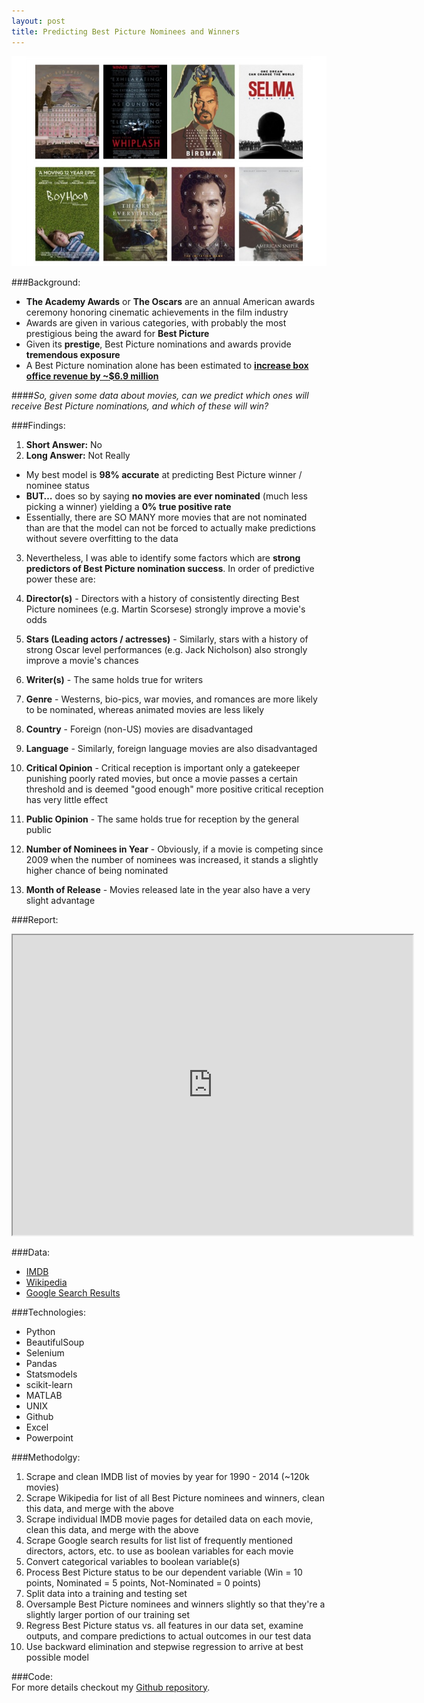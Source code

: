 ```yaml
---
layout: post
title: Predicting Best Picture Nominees and Winners
---
```


![2015 Best Picture Nominees](https://github.com/sosier/sosier.github.io/blob/master/images/best_picture_nominees.jpg?raw=true "2015 Best Picture Nominees")  

###Background:  
- **The Academy Awards** or **The Oscars** are an annual American awards ceremony honoring cinematic achievements in the film industry
- Awards are given in various categories, with probably the most prestigious being the award for **Best Picture**
- Given its **prestige**, Best Picture nominations and awards provide **tremendous exposure**
- A Best Picture nomination alone has been estimated to [**increase box office revenue by ~$6.9 million**](http://www.bloomberg.com/bw/articles/2013-01-10/how-oscar-nominations-affect-the-box-office)

####*So, given some data about movies, can we predict which ones will receive Best Picture nominations, and which of these will win?*

###Findings:  
 1. **Short Answer:** No  
 2. **Long Answer:** Not Really  
   - My best model is **98% accurate** at predicting Best Picture winner / nominee status  
   - **BUT…** does so by saying **no movies are ever nominated** (much less picking a winner) yielding a **0% true positive rate**  
   - Essentially, there are SO MANY more movies that are not nominated than are that the model can not be forced to actually make predictions without severe overfitting to the data  
 3. Nevertheless, I was able to identify some factors which are **strong predictors of Best Picture nomination success**. In order of predictive power these are:  

   1. **Director(s)** - Directors with a history of consistently directing Best Picture nominees (e.g. Martin Scorsese) strongly improve a movie's odds
   2. **Stars (Leading actors / actresses)** - Similarly, stars with a history of strong Oscar level performances (e.g. Jack Nicholson) also strongly improve a movie's chances  
   3. **Writer(s)** - The same holds true for writers
   4. **Genre** - Westerns, bio-pics, war movies, and romances are more likely to be nominated, whereas animated movies are less likely
   5. **Country** - Foreign (non-US) movies are disadvantaged
   6. **Language** - Similarly, foreign language movies are also disadvantaged
   7. **Critical Opinion** - Critical reception is important only a gatekeeper punishing poorly rated movies, but once a movie passes a certain threshold and is deemed "good enough" more positive critical reception has very little effect
   8. **Public Opinion** - The same holds true for reception by the general public
   9. **Number of Nominees in Year** - Obviously, if a movie is competing since 2009 when the number of nominees was increased, it stands a slightly higher chance of being nominated
   10. **Month of Release** - Movies released late in the year also have a very slight advantage

###Report:  
<iframe src="https://drive.google.com/a/seanosier.com/file/d/0B90v2XyX9nIAUVlyWmpxbkdEUUU/preview" width="640" height="480"></iframe>

###Data:  
 - [IMDB](http://www.imdb.com/)  
 - [Wikipedia](https://en.wikipedia.org/wiki/Academy_Award_for_Best_Picture)  
 - [Google Search Results](https://www.google.com/#q=list%20of%20top%20directors)  

###Technologies:  
 - Python  
 - BeautifulSoup  
 - Selenium  
 - Pandas  
 - Statsmodels  
 - scikit-learn  
 - MATLAB  
 - UNIX  
 - Github  
 - Excel  
 - Powerpoint  

###Methodolgy:  
 1. Scrape and clean IMDB list of movies by year for 1990 - 2014 (~120k movies)  
 2. Scrape Wikipedia for list of all Best Picture nominees and winners, clean this data, and merge with the above  
 3. Scrape individual IMDB movie pages for detailed data on each movie, clean this data, and merge with the above  
 4. Scrape Google search results for list list of frequently mentioned directors, actors, etc. to use as boolean variables for each movie  
 5. Convert categorical variables to boolean variable(s)  
 6. Process Best Picture status to be our dependent variable (Win = 10 points, Nominated = 5 points, Not-Nominated = 0 points)  
 7. Split data into a training and testing set
 8. Oversample Best Picture nominees and winners slightly so that they're a slightly larger portion of our training set  
 7. Regress Best Picture status vs. all features in our data set, examine outputs, and compare predictions to actual outcomes in our test data 
 8. Use backward elimination and stepwise regression to arrive at best possible model  

###Code:  
For more details checkout my [Github repository](https://github.com/sosier/Predicting_Best_Picture_Winners_Nominees).
